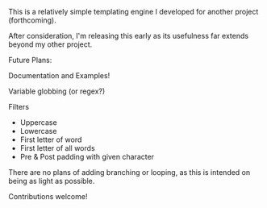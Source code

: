 This is a relatively simple templating engine I developed for another project (forthcoming).

After consideration, I'm releasing this early as its usefulness far extends beyond my other project.

Future Plans:

Documentation and Examples!

Variable globbing (or regex?)

Filters
- Uppercase
- Lowercase
- First letter of word
- First letter of all words
- Pre & Post padding with given character

There are no plans of adding branching or looping, as this is intended on being
as light as possible.

Contributions welcome!
